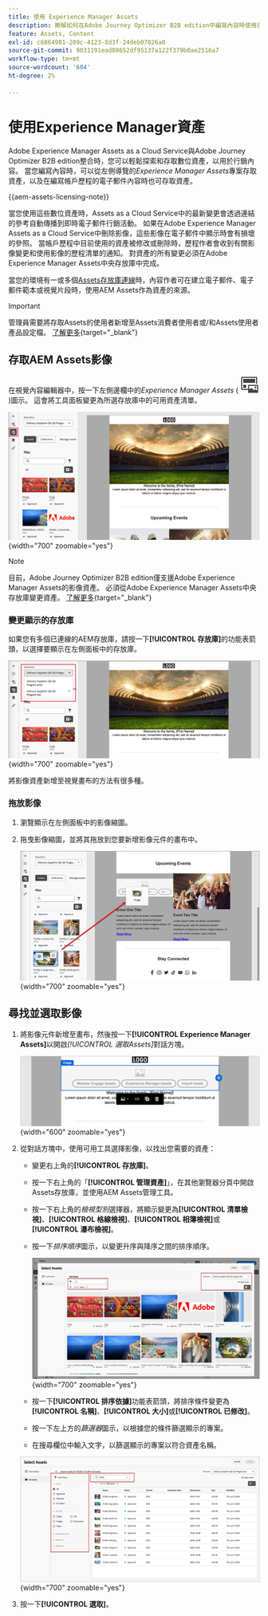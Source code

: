 ```yaml
---
title: 使用 Experience Manager Assets
description: 瞭解如何在Adobe Journey Optimizer B2B edition中編寫內容時使用已連線AEM Assets存放庫中的影像資產。
feature: Assets, Content
exl-id: c6864981-209c-4123-8d3f-24deb07026a0
source-git-commit: 9031191ead88652df95137a122f379b0ae2516a7
workflow-type: tm+mt
source-wordcount: '604'
ht-degree: 2%

---
```


# 使用Experience Manager資產

Adobe Experience Manager Assets as a Cloud Service與Adobe Journey Optimizer B2B edition整合時，您可以輕鬆探索和存取數位資產，以用於行銷內容。 當您編寫內容時，可以從左側導覽的&#x200B;_Experience Manager Assets_&#x200B;專案存取資產，以及在編寫帳戶歷程的電子郵件內容時也可存取資產。

{{aem-assets-licensing-note}}

當您使用這些數位資產時，Assets as a Cloud Service中的最新變更會透過連結的參考自動傳播到即時電子郵件行銷活動。 如果在Adobe Experience Manager Assets as a Cloud Service中刪除影像，這些影像在電子郵件中顯示時會有損壞的參照。 當帳戶歷程中目前使用的資產被修改或刪除時，歷程作者會收到有關影像變更和使用影像的歷程清單的通知。 對資產的所有變更必須在Adobe Experience Manager Assets中央存放庫中完成。

當您的環境有一或多個[Assets存放庫連線](../admin/configure-aem-repositories.md)時，內容作者可在建立電子郵件、電子郵件範本或視覺片段時，使用AEM Assets作為資產的來源。

>[!IMPORTANT]
>
>管理員需要將存取Assets的使用者新增至Assets消費者使用者或/和Assets使用者產品設定檔。 [了解更多](https://experienceleague.adobe.com/en/docs/experience-manager-cloud-service/content/security/ims-support#managing-products-and-user-access-in-admin-console){target="_blank"}

## 存取AEM Assets影像

在視覺內容編輯器中，按一下左側邊欄中的&#x200B;_Experience Manager Assets_ ( ![Experience Manager Assets圖示](../../assets/do-not-localize/icon-assets-aem.svg) )圖示。 這會將工具面板變更為所選存放庫中的可用資產清單。

![按一下Assets選擇器圖示以存取影像資產](./assets/content-assets-selector-aem-assets.png){width="700" zoomable="yes"}

>[!NOTE]
>
>目前，Adobe Journey Optimizer B2B edition僅支援Adobe Experience Manager Assets的影像資產。 必須從Adobe Experience Manager Assets中央存放庫變更資產。 [了解更多](https://experienceleague.adobe.com/en/docs/experience-manager-cloud-service/content/assets/manage/manage-digital-assets){target="_blank"}

### 變更顯示的存放庫

如果您有多個已連線的AEM存放庫，請按一下&#x200B;**[!UICONTROL 存放庫]**&#x200B;的功能表箭頭，以選擇要顯示在左側面板中的存放庫。

![選擇AEM Assets存放庫以存取影像資產](./assets/content-assets-selector-aem-repo.png){width="700" zoomable="yes"}

將影像資產新增至視覺畫布的方法有很多種。

### 拖放影像

1. 瀏覽顯示在左側面板中的影像縮圖。

1. 拖曳影像縮圖，並將其拖放到您要新增影像元件的畫布中。

   ![拖放影像資產](./assets/content-drag-drop-image-aem-assets.png){width="700" zoomable="yes"}

## 尋找並選取影像

1. 將影像元件新增至畫布，然後按一下&#x200B;**[!UICONTROL Experience Manager Assets]**&#x200B;以開啟&#x200B;_[!UICONTROL 選取Assets]_&#x200B;對話方塊。

   ![選取影像元件的資產](./assets/content-image-component-empty.png){width="600" zoomable="yes"}

1. 從對話方塊中，使用可用工具選擇影像，以找出您需要的資產：

   * 變更右上角的&#x200B;**[!UICONTROL 存放庫]**。

   * 按一下右上角的「**[!UICONTROL 管理資產]**」，在其他瀏覽器分頁中開啟Assets存放庫，並使用AEM Assets管理工具。

   * 按一下右上角的&#x200B;_檢視型別_&#x200B;選擇器，將顯示變更為&#x200B;**[!UICONTROL 清單檢視]**、**[!UICONTROL 格線檢視]**、**[!UICONTROL 相簿檢視]**&#x200B;或&#x200B;**[!UICONTROL 瀑布檢視]**。

   * 按一下&#x200B;_排序順序_&#x200B;圖示，以變更升序與降序之間的排序順序。

     ![使用選取Assets對話方塊中的工具來尋找及選取影像資產](./assets/content-select-assets-dialog-aem.png){width="700" zoomable="yes"}

   * 按一下&#x200B;**[!UICONTROL 排序依據]**&#x200B;功能表箭頭，將排序條件變更為&#x200B;**[!UICONTROL 名稱]**、**[!UICONTROL 大小]**&#x200B;或&#x200B;**[!UICONTROL 已修改]**。

   * 按一下左上方的&#x200B;_篩選器_&#x200B;圖示，以根據您的條件篩選顯示的專案。

   * 在搜尋欄位中輸入文字，以篩選顯示的專案以符合資產名稱。

   ![使用篩選和搜尋欄位來尋找資產](./assets/content-select-assets-dialog-aem-filter.png){width="700" zoomable="yes"}

1. 按一下&#x200B;**[!UICONTROL 選取]**。
<!-- 

## Upload assets

To import files to Assets as a Cloud Service, you first need to browse or create the folder to be used for storage. You can then import an asset and add it to your email content. After assets are uploaded, you can [use the image assets as you author content](./assets-overview.md#add-assets-to-your-content).

1. While authoring your content in the email designer, drag an image element into the canvas. 

   The properties on the right reflect the image element selection. 

1. Click **[!UICONTROL Import media]** to open the _[!UICONTROL Upload image]_ dialog.

1. If your file system is open to your image file, drag and drop the file on the box in the dialog.

   ![Upload image file to Assets repository](./assets/email-designer-image-upload.png){width="700" zoomable="yes"}

   You can also click the **[!UICONTROL Select a file from your computer]** link and use your file system to locate and select the image file. Click Open and the image file is displayed in the box.

1. Click **[!UICONTROL Import]**.
-->
